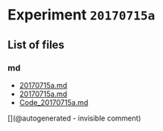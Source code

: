 # Experiment `20170715a`

## List of files

### md

* [20170715a.md](/gitbook/exp/20170715a.md)
* [20170715a.md](/include/experiments/auto/20170715a.md)
* [Code_20170715a.md](/include/experiments/auto/Code_20170715a.md)


[](@autogenerated - invisible comment)